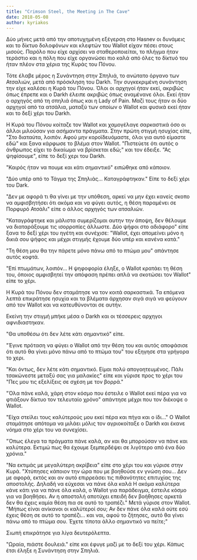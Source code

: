 ```yaml
---
title: "Crimson Steel, the Meeting in The Cave"
date: 2018-05-08
author: kyriakos
---
```


Δύο μήνες μετά από την αποτυχημένη εξέγερση στο Hasnev οι δυνάμεις και το
δίκτυο δολοφόνων και κλεφτών του Wallot είχαν πέσει στους μισούς. Παρόλο που
είχε αρχίσει να σταθεροποιείται, το πλήγμα ήταν τεράστιο και η πόλη που είχε
οργανώσει πιο καλά από όλες το δίκτυό του ήταν πλέον στα χέρια της Κυράς του
Πόνου.

Τότε έλαβε μέρος η Συνάντηση στην Σπηλιά, το ανώτατο όργανο των Ατσαλιών, μετά
από πρόσκληση του Darkh. Την συγκεκριμένη συνάντηση την είχε καλέσει η Κυρά
του Πόνου. Όλοι οι αρχηγοί ήταν εκεί, ακριβώς όπως έπρεπε και ο Darkh έλειπε
ακριβώς όπως αναμένανε όλοι. Εκεί ήταν ο αρχηγός από τη σπηλιά όπως και η Lady
of Pain. Μαζί τους ήταν οι δύο αρχηγοί από τα ατσάλια, ματαξύ των οποίων ο
Wallot και φυσικά εκεί ήταν και το δεξί χέρι του Darkh.

Η Κυρά του Πόνου κοίταζε τον Wallot και χαμογέλαγε σαρκαστικά όσο οι άλλοι
μιλούσαν για ασήμαντα πράγματα. Στην πρώτη στιγμή ησυχίας είπε, "Στο διαταύτα,
λοιπόν. Αφού μην κοροϊδευόμαστε, όλοι για αυτό είμαστε εδώ" και ξανα κάρφωσε
το βλέμα στον Wallot. "Πιστεύετε ότι αυτός ο άνθρωπος είχει το δικαίωμα να
βρίσκεται εδώ;" και τον έδειξε. "Ας ψηφίσουμε", είπε το δεξί χερι του Darkh.

"Καιρός ήταν να πουμε και κάτι σημαντικό" ειπώθηκε από κάποιον.

"Δύο υπέρ από το Τάγμα της Σπηλιάς... Καταγράφτηκαν." Είπε το δεξί χέρι του
Dark.

"Δεν με αφορά τι θα γίνει με την υπόθεση, αρκεί να μην έχει κανείς σκοπο να
αμφισβητήσει ότι ακόμα και να φύγει αυτός, η θέση παραμένει σε Πορφυρό Ατσάλι"
είπε ο άλλος αρχηγός των ατσαλιών.

"Καταγράφτηκε και μάλιστα συμερίζομαι αυτην την άποψη, δεν θέλουμε να
διαταράξουμε τις ισορροπίες άλλωστε. Δύο ψήφοι στο αδιάφορο" είπε ξανα το δεξί
χέρι του ηγέτη και συνέχισε:  "Wallot, έχει απομείνει μόνο η δικιά σου ψήφος
και μέχρι στιγμής έχουμε δύο υπέρ και κανένα κατά."

"Τη θέση μου θα την πάρετε μόνο πάνω από το πτώμα μου" απάντησε αυτός κοφτά.

"Επί πτωμάτων, λοιπόν... Η ψηφοφορία έληξε, ο Wallot κρατάει τη θέση του,
όποιος αμφισβητεί την απόφαση πρέπει απλά να σκοτώσει τον Wallot" είπε το
χέρι.

Η Κυρά του Πόνου δεν σταμάτησε να τον κοιτά σαρκαστικά. Τα επόμενα λεπτά
επικράτησε ησυχία και τα βλέματα άρχησαν σιγά σιγά να φεύγουν από τον Wallot
και να κατευθύνονται σε αυτήν.

Εκείνη την στιγμή μπήκε μέσα ο Darkh και οι τέσσερεις αρχηγοι αφνιδιαστηκαν.

"Θα υποθέσω ότι δεν λέτε κάτι σημαντικό" είπε.

"Έγινε πρόταση να φύγει ο Wallot από την θέση του και αυτός αποφάσισε ότι αυτό
θα γίνει μόνο πάνω από το πτώμα του" του εξηγησε στα γρήγορα το χερι.

"Και όντως, δεν λέτε κάτι σημαντικό. Είμαι πολύ απογοητευμένος. Πάλι
τσακώνεστε μεταξύ σας για μαλακίες" είπε και γύρισε προς το χέρι του "Πες μου
τις εξελίξεις σε σχέση με τον βορρά."

"Όλα πάνε καλά, χάρη στον κόσμο που έστειλε ο Wallot εκεί πέρα για να φτιάξουν
δίκτυο τον τελευταίο χρόνο" απάντησε μέχρι που τον διέκοψε ο Wallot.

"Είχα στείλει τους καλύτερούς μου εκεί πέρα και πήγα και ο ίδι..." Ο Wallot
σταμάτησε απότομα να μιλάει μόλις τον αγριοκοίταξε ο Darkh και έκανε νόημα στο
χέρι του να συνεχίσει.

"Όπως έλεγα τα πράγματα πάνε καλά, αν και θα μπορούσαν να πάνε και καλύτερα.
Eκτιμώ πως θα έχουμε ξεμπερδέψει σε λιγότερο από ένα δύο χρόνια."

"Να εκτιμάς με μεγαλύτερη ακρίβεια" είπε στο χέρι του και γύρισε στην Κυρά.
"Χτύπησες κάποιον την ώρα που με βοηθούσε εν γνώση σου... Δεν με αφορά, εκτός
και αν αυτό επιρρεάσει τις πιθανότητες επιτυχίας της αποστολής. Δηλαδή να
εύχεσαι να πάνε όλα καλά Η ακόμα καλύτερα κάνε κάτι για να πάνε όλα καλά, ο
Wallot για παράδειγμα, έστειλε κόσμο για να βοηθήσει. Αν η αποστολή αποτύχει
επειδή δεν βοήθησες αρκετά δεν θα έχεις καμία θέση πια σε αυτό το τραπέζι."
Μετά γύρισε στον Wallot. "Μήπως είναι ανίκανοι οι καλύτεροί σου; Αν δεν πάνε
όλα καλά ούτε εσύ έχεις θέση σε αυτό το τραπέζι... και ναι, αφού το ζήτησες,
αυτό θα γίνει πάνω από το πτώμα σου. Έχετε τίποτα άλλο σημαντικό να πείτε;"

Σιωπή επικράτησε για λίγα δευτερόλεπτα.

"Ωραία, πιάστε δουλειά." είπε και έφυγε μαζί με το δεξί του χέρι. Κάπως έτσι
έληξε η Συνάντηση στην Σπηλιά.

